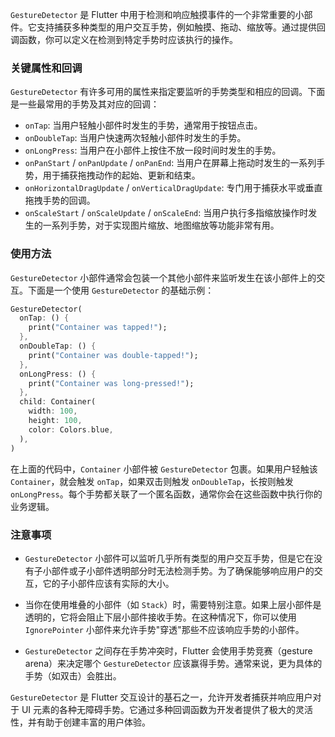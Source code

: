  `GestureDetector` 是 Flutter 中用于检测和响应触摸事件的一个非常重要的小部件。它支持捕获多种类型的用户交互手势，例如触摸、拖动、缩放等。通过提供回调函数，你可以定义在检测到特定手势时应该执行的操作。

### 关键属性和回调

`GestureDetector` 有许多可用的属性来指定要监听的手势类型和相应的回调。下面是一些最常用的手势及其对应的回调：

- `onTap`: 当用户轻触小部件时发生的手势，通常用于按钮点击。
- `onDoubleTap`: 当用户快速两次轻触小部件时发生的手势。
- `onLongPress`: 当用户在小部件上按住不放一段时间时发生的手势。
- `onPanStart` / `onPanUpdate` / `onPanEnd`: 当用户在屏幕上拖动时发生的一系列手势，用于捕获拖拽动作的起始、更新和结束。
- `onHorizontalDragUpdate` / `onVerticalDragUpdate`: 专门用于捕获水平或垂直拖拽手势的回调。
- `onScaleStart` / `onScaleUpdate` / `onScaleEnd`: 当用户执行多指缩放操作时发生的一系列手势，对于实现图片缩放、地图缩放等功能非常有用。

### 使用方法

`GestureDetector` 小部件通常会包装一个其他小部件来监听发生在该小部件上的交互。下面是一个使用 `GestureDetector` 的基础示例：

```dart
GestureDetector(
  onTap: () {
    print("Container was tapped!");
  },
  onDoubleTap: () {
    print("Container was double-tapped!");
  },
  onLongPress: () {
    print("Container was long-pressed!");
  },
  child: Container(
    width: 100,
    height: 100,
    color: Colors.blue,
  ),
)
```

在上面的代码中，`Container` 小部件被 `GestureDetector` 包裹。如果用户轻触该 `Container`，就会触发 `onTap`，如果双击则触发 `onDoubleTap`，长按则触发 `onLongPress`。每个手势都关联了一个匿名函数，通常你会在这些函数中执行你的业务逻辑。

### 注意事项

- `GestureDetector` 小部件可以监听几乎所有类型的用户交互手势，但是它在没有子小部件或子小部件透明部分时无法检测手势。为了确保能够响应用户的交互，它的子小部件应该有实际的大小。
  
- 当你在使用堆叠的小部件（如 `Stack`）时，需要特别注意。如果上层小部件是透明的，它将会阻止下层小部件接收手势。在这种情况下，你可以使用 `IgnorePointer` 小部件来允许手势"穿透"那些不应该响应手势的小部件。

- `GestureDetector` 之间存在手势冲突时，Flutter 会使用手势竞赛（gesture arena）来决定哪个 `GestureDetector` 应该赢得手势。通常来说，更为具体的手势（如双击）会胜出。

`GestureDetector` 是 Flutter 交互设计的基石之一，允许开发者捕获并响应用户对于 UI 元素的各种无障碍手势。它通过多种回调函数为开发者提供了极大的灵活性，并有助于创建丰富的用户体验。 